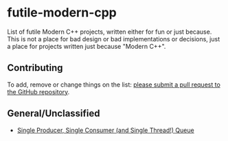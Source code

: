 # futile-modern-cpp
List of futile Modern C++ projects, written either for fun or just because. 
This is not a place for bad design or bad implementations or decisions, just a place for projects written just because "Modern C++".

## Contributing 

To add, remove or change things on the list:
[please submit a pull request to the GitHub repository](https://github.com/HFTrader/futile-modern-cpp).



## General/Unclassified

- [Single Producer, Single Consumer (and Single Thread!) Queue](https://github.com/SteveZhangSZ/ConstexprCircularQueue)


